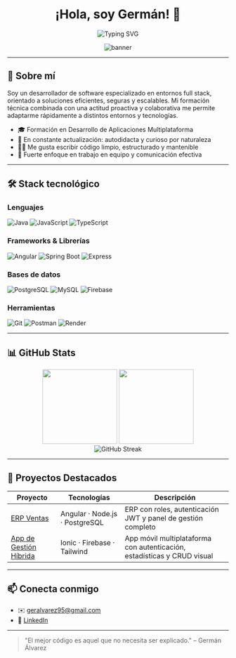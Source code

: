 <h1 align="center">¡Hola, soy Germán! 👋</h1>

<p align="center">
  <img src="https://readme-typing-svg.herokuapp.com?font=Fira+Code&size=22&pause=1000&color=00C2CB&width=435&lines=Desarrollador+Full+Stack;Apasionado+por+la+tecnolog%C3%ADa+y+la+innovaci%C3%B3n;Siempre+aprendiendo+y+construyendo" alt="Typing SVG" />
</p>

<p align="center">
  <img src="https://github.com/gerysx/gerysx/assets/banner-profesional-github.gif" alt="banner"/>
</p>

---

## 🚀 Sobre mí

Soy un desarrollador de software especializado en entornos full stack, orientado a soluciones eficientes, seguras y escalables. Mi formación técnica combinada con una actitud proactiva y colaborativa me permite adaptarme rápidamente a distintos entornos y tecnologías.

- 🎓 Formación en Desarrollo de Aplicaciones Multiplataforma
- 🧠 En constante actualización: autodidacta y curioso por naturaleza
- 👨‍💻 Me gusta escribir código limpio, estructurado y mantenible
- 🤝 Fuerte enfoque en trabajo en equipo y comunicación efectiva

---

## 🛠️ Stack tecnológico

### Lenguajes
![Java](https://img.shields.io/badge/Java-007396?style=for-the-badge&logo=java&logoColor=white)
![JavaScript](https://img.shields.io/badge/JavaScript-F7DF1E?style=for-the-badge&logo=javascript&logoColor=black)
![TypeScript](https://img.shields.io/badge/TypeScript-3178C6?style=for-the-badge&logo=typescript&logoColor=white)

### Frameworks & Librerías
![Angular](https://img.shields.io/badge/Angular-DD0031?style=for-the-badge&logo=angular&logoColor=white)
![Spring Boot](https://img.shields.io/badge/Spring%20Boot-6DB33F?style=for-the-badge&logo=spring-boot&logoColor=white)
![Express](https://img.shields.io/badge/Express.js-000000?style=for-the-badge&logo=express&logoColor=white)

### Bases de datos
![PostgreSQL](https://img.shields.io/badge/PostgreSQL-316192?style=for-the-badge&logo=postgresql&logoColor=white)
![MySQL](https://img.shields.io/badge/MySQL-4479A1?style=for-the-badge&logo=mysql&logoColor=white)
![Firebase](https://img.shields.io/badge/Firebase-FFCA28?style=for-the-badge&logo=firebase&logoColor=black)

### Herramientas
![Git](https://img.shields.io/badge/Git-F05032?style=for-the-badge&logo=git&logoColor=white)
![Postman](https://img.shields.io/badge/Postman-FF6C37?style=for-the-badge&logo=postman&logoColor=white)
![Render](https://img.shields.io/badge/Render-46E3B7?style=for-the-badge&logo=render&logoColor=white)

---

## 📊 GitHub Stats

<div align="center">
  <img height="170" src="https://github-readme-stats.vercel.app/api?username=gerysx&show_icons=true&theme=tokyonight&hide_border=true&count_private=true" />
  <img height="170" src="https://github-readme-stats.vercel.app/api/top-langs/?username=gerysx&layout=compact&theme=tokyonight&hide_border=true" />
</div>

<div align="center">
  <img src="https://streak-stats.demolab.com?user=gerysx&theme=tokyonight&hide_border=true" alt="GitHub Streak" />
</div>

---

## 🧩 Proyectos Destacados

| Proyecto | Tecnologías | Descripción |
|----------|-------------|-------------|
| [ERP Ventas](https://github.com/gerysx/erp-ventas-frontend) | Angular · Node.js · PostgreSQL | ERP con roles, autenticación JWT y panel de gestión completo |
| [App de Gestión Híbrida](https://github.com/gerysx/app-ventas-hibrida) | Ionic · Firebase · Tailwind | App móvil multiplataforma con autenticación, estadísticas y CRUD visual |

---

## 📫 Conecta conmigo

- ✉️ geralvarez95@gmail.com
- 💼 [LinkedIn](https://www.linkedin.com/germanalvarezgonzalez/)

---

> "El mejor código es aquel que no necesita ser explicado." – Germán Álvarez



